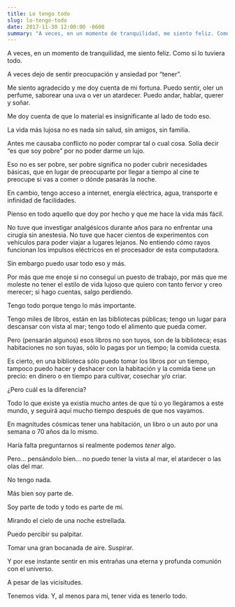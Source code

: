 ```yaml
---
title: Lo tengo todo
slug: lo-tengo-todo
date: 2017-11-30 12:00:00 -0600
summary: "A veces, en un momento de tranquilidad, me siento feliz. Como si lo tuviera todo. Me siento agradecido y me doy cuenta de mi fortuna. Puedo sentir, oler un perfume, saborear una uva o ver un atardecer. Puedo andar, hablar, querer y soñar."
---
```


A veces, en un momento de tranquilidad, me siento feliz. Como si lo tuviera todo.

A veces dejo de sentir preocupación y ansiedad por “tener”.

Me siento agradecido y me doy cuenta de mi fortuna. Puedo sentir, oler un perfume, saborear una uva o ver un atardecer. Puedo andar, hablar, querer y soñar.

Me doy cuenta de que lo material es insignificante al lado de todo eso.

La vida más lujosa no es nada sin salud, sin amigos, sin familia.

Antes me causaba conflicto no poder comprar tal o cual cosa. Solía decir “es que soy pobre” por no poder darme un lujo.

Eso no es ser pobre, ser pobre significa no poder cubrir necesidades básicas, que en lugar de preocuparte por llegar a tiempo al cine te preocupe si vas a comer o dónde pasarás la noche.

En cambio, tengo acceso a internet, energía eléctrica, agua, transporte e infinidad de facilidades.

Pienso en todo aquello que doy por hecho y que me hace la vida más fácil.

No tuve que investigar analgésicos durante años para no enfrentar una cirugía sin anestesia. No tuve que hacer cientos de experimentos con vehículos para poder viajar a lugares lejanos. No entiendo cómo rayos funcionan los impulsos eléctricos en el procesador de esta computadora.

Sin embargo puedo usar todo eso y más.

Por más que me enoje si no conseguí un puesto de trabajo, por más que me moleste no tener el estilo de vida lujoso que quiero con tanto fervor y creo merecer; si hago cuentas, salgo perdiendo.

Tengo todo porque tengo lo más importante.

Tengo miles de libros, están en las bibliotecas públicas; tengo un lugar para descansar con vista al mar; tengo todo el alimento que pueda comer.

Pero (pensarán algunos) esos libros no son tuyos, son de la biblioteca; esas habitaciones no son tuyas, sólo lo pagas por un tiempo; la comida cuesta.

Es cierto, en una biblioteca sólo puedo tomar los libros por un tiempo, tampoco puedo hacer y deshacer con la habitación y la comida tiene un precio: en dinero o en tiempo para cultivar, cosechar y/o criar.

¿Pero cuál es la diferencia?

Todo lo que existe ya existía mucho antes de que tú o yo llegáramos a este mundo, y seguirá aquí mucho tiempo después de que nos vayamos.

En magnitudes cósmicas tener una habitación, un libro o un auto por una semana o 70 años da lo mismo.

Haría falta preguntarnos si realmente podemos <em>tener</em> algo.

Pero... pensándolo bien... no puedo tener la vista al mar, el atardecer o las olas del mar.

No tengo nada.

Más bien soy parte de.

Soy parte de todo y todo es parte de mí.

Mirando el cielo de una noche estrellada.

Puedo percibir su palpitar.

Tomar una gran bocanada de aire. Suspirar.

Y por ese instante sentir en mis entrañas una eterna y profunda comunión con el universo.

A pesar de las vicisitudes.

Tenemos vida. Y, al menos para mí, tener vida es tenerlo todo.